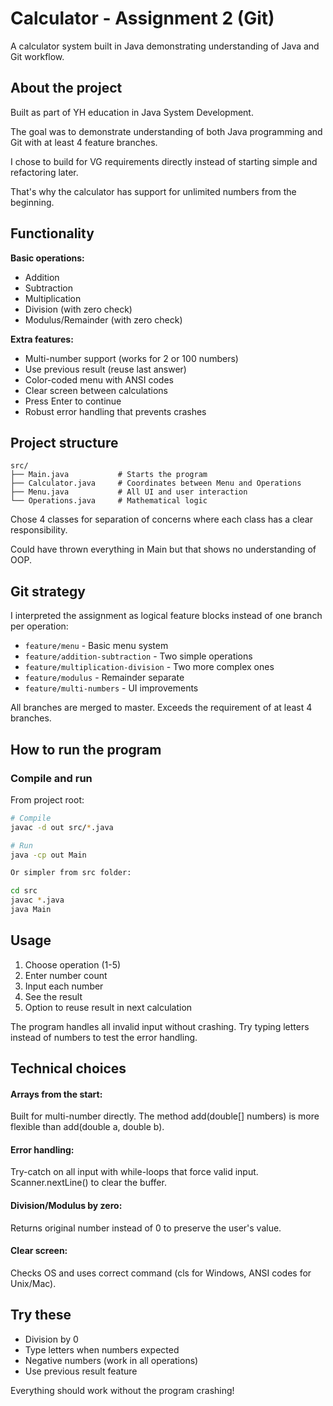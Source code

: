 # Calculator - Assignment 2 (Git)

A calculator system built in Java demonstrating understanding of Java and Git workflow.

## About the project

Built as part of YH education in Java System Development. 

The goal was to demonstrate understanding of both Java programming and Git with at least 4 feature branches.

I chose to build for VG requirements directly instead of starting simple and refactoring later. 

That's why the calculator has support for unlimited numbers from the beginning.

## Functionality

**Basic operations:**
- Addition
- Subtraction  
- Multiplication
- Division (with zero check)
- Modulus/Remainder (with zero check)

**Extra features:**
- Multi-number support (works for 2 or 100 numbers)
- Use previous result (reuse last answer)
- Color-coded menu with ANSI codes
- Clear screen between calculations
- Press Enter to continue
- Robust error handling that prevents crashes

## Project structure
```
src/
├── Main.java           # Starts the program
├── Calculator.java     # Coordinates between Menu and Operations
├── Menu.java           # All UI and user interaction
└── Operations.java     # Mathematical logic
```
Chose 4 classes for separation of concerns where each class has a clear responsibility. 

Could have thrown everything in Main but that shows no understanding of OOP.

## Git strategy

I interpreted the assignment as logical feature blocks instead of one branch per operation:

- `feature/menu` - Basic menu system
- `feature/addition-subtraction` - Two simple operations
- `feature/multiplication-division` - Two more complex ones
- `feature/modulus` - Remainder separate
- `feature/multi-numbers` - UI improvements

All branches are merged to master. Exceeds the requirement of at least 4 branches.

## How to run the program

### Compile and run

From project root:
```bash
# Compile
javac -d out src/*.java

# Run
java -cp out Main

Or simpler from src folder:

cd src
javac *.java  
java Main
```

## Usage

1. Choose operation (1-5)
2. Enter number count
3. Input each number
4. See the result
5. Option to reuse result in next calculation

The program handles all invalid input without crashing. Try typing letters instead of numbers to test the error handling.


## Technical choices
#### Arrays from the start: 
Built for multi-number directly. The method add(double[] numbers) is more flexible than add(double a, double b).

#### Error handling: 
Try-catch on all input with while-loops that force valid input. Scanner.nextLine() to clear the buffer.

#### Division/Modulus by zero: 
Returns original number instead of 0 to preserve the user's value.

#### Clear screen: 
Checks OS and uses correct command (cls for Windows, ANSI codes for Unix/Mac).

## Try these

- Division by 0
- Type letters when numbers expected
- Negative numbers (work in all operations)
- Use previous result feature

Everything should work without the program crashing!


